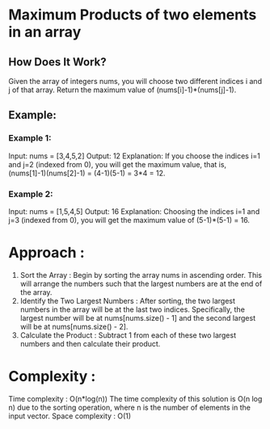 # Maximum Products of two elements in an array
## How Does It Work?
Given the array of integers nums, you will choose two different indices i and j of that array. Return the maximum value of (nums[i]-1)*(nums[j]-1).
 
## Example:
### Example 1:
Input: nums = [3,4,5,2]
Output: 12 
Explanation: If you choose the indices i=1 and j=2 (indexed from 0), you will get the maximum value, that is, (nums[1]-1)(nums[2]-1) = (4-1)(5-1) = 3*4 = 12. 
### Example 2:
Input: nums = [1,5,4,5]
Output: 16
Explanation: Choosing the indices i=1 and j=3 (indexed from 0), you will get the maximum value of (5-1)*(5-1) = 16.
# Approach :
1. Sort the Array : Begin by sorting the array nums in ascending order. This will arrange the numbers such that the largest numbers are at the end of the array.
2. Identify the Two Largest Numbers : After sorting, the two largest numbers in the array will be at the last two indices. Specifically, the largest number will be at nums[nums.size() - 1] and the second largest will be at nums[nums.size() - 2].
3. Calculate the Product : Subtract 1 from each of these two largest numbers and then calculate their product.
# Complexity :
Time complexity : O(n*log(n))
The time complexity of this solution is O(n log n) due to the sorting operation, where n is the number of elements in the input vector.
Space complexity : O(1)
